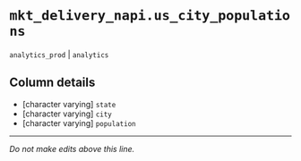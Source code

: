 # `mkt_delivery_napi.us_city_populations`
`analytics_prod` | `analytics`

## Column details
* [character varying] `state`
* [character varying] `city`
* [character varying] `population`

-------------------------------------------------------------------------------
*Do not make edits above this line.*
